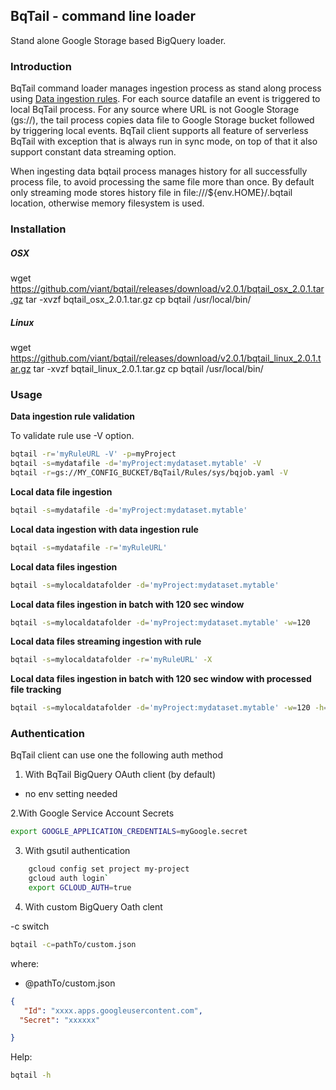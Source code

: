 ## BqTail - command line loader

Stand alone Google Storage based BigQuery loader.

### Introduction

BqTail command loader manages ingestion process as stand along process using [Data ingestion rules](../../bqtail/tail/README.md#data-ingestion-rules).
For each source datafile an event is triggered to local BqTail process.
For any source where URL is not Google Storage (gs://), the tail process copies data file to Google Storage bucket followed by triggering local events.
BqTail client supports all feature of serverless BqTail with exception that is always run in sync mode, on top of that it also support constant data streaming option.

When ingesting data bqtail process manages history for all successfully process file, to avoid processing the same file more than once.
By default only streaming mode stores history file in file:///${env.HOME}/.bqtail location, otherwise memory filesystem is used.

### Installation

##### OSX

wget https://github.com/viant/bqtail/releases/download/v2.0.1/bqtail_osx_2.0.1.tar.gz
tar -xvzf bqtail_osx_2.0.1.tar.gz
cp bqtail /usr/local/bin/

##### Linux

wget https://github.com/viant/bqtail/releases/download/v2.0.1/bqtail_linux_2.0.1.tar.gz
tar -xvzf bqtail_linux_2.0.1.tar.gz
cp bqtail /usr/local/bin/


### Usage  


**Data ingestion rule validation**

To validate rule use -V option.

```bash
bqtail -r='myRuleURL -V' -p=myProject
bqtail -s=mydatafile -d='myProject:mydataset.mytable' -V
bqtail -r=gs://MY_CONFIG_BUCKET/BqTail/Rules/sys/bqjob.yaml -V
```

**Local data file ingestion**

```bash
bqtail -s=mydatafile -d='myProject:mydataset.mytable'
```

**Local data ingestion with data ingestion rule**

```bash
bqtail -s=mydatafile -r='myRuleURL' 
```

**Local data files ingestion**

```bash
bqtail -s=mylocaldatafolder -d='myProject:mydataset.mytable'
```

**Local data files ingestion in batch with 120 sec window**

```bash
bqtail -s=mylocaldatafolder -d='myProject:mydataset.mytable' -w=120
```

**Local data files streaming ingestion with rule**

```bash
bqtail -s=mylocaldatafolder -r='myRuleURL' -X 
```

**Local data files ingestion in batch with 120 sec window with processed file tracking**

```bash
bqtail -s=mylocaldatafolder -d='myProject:mydataset.mytable' -w=120 -h=~/.bqtail
```



### Authentication

BqTail client can use one the following auth method

1. With BqTail BigQuery OAuth client (by default)

- no env setting needed

2.With Google Service Account Secrets

```bash
export GOOGLE_APPLICATION_CREDENTIALS=myGoogle.secret
```

3. With gsutil authentication

```bash
    gcloud config set project my-project
    gcloud auth login`
    export GCLOUD_AUTH=true
``` 

4. With custom BigQuery Oath clent

-c switch


```bash
bqtail -c=pathTo/custom.json
```

where:
-  @pathTo/custom.json

```json
{
   "Id": "xxxx.apps.googleusercontent.com",
  "Secret": "xxxxxx"

}
```


Help: 

```bash
bqtail -h
```